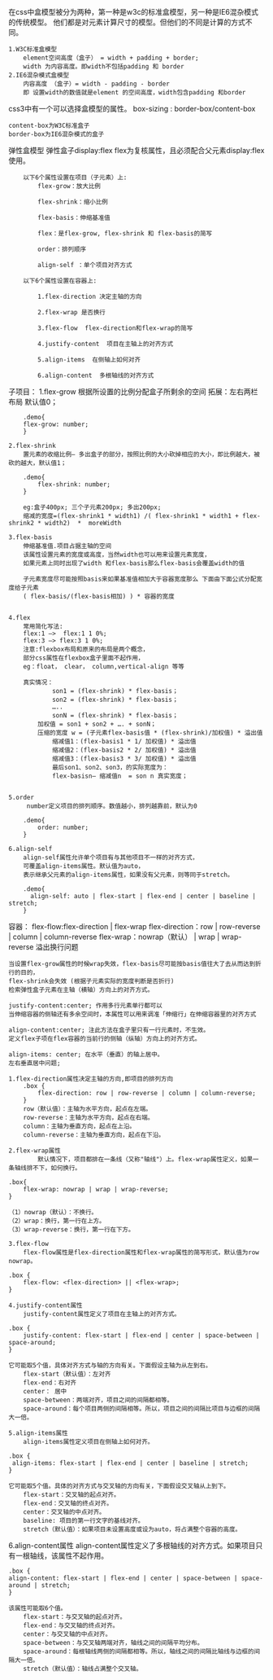 在css中盒模型被分为两种，第一种是w3c的标准盒模型，另一种是IE6混杂模式的传统模型。
他们都是对元素计算尺寸的模型。但他们的不同是计算的方式不同。

    1.W3C标准盒模型
        element空间高度（盒子） = width + padding + border;
        width 为内容高度。即width不包括padding 和 border
    2.IE6混杂模式盒模型
        内容高度 （盒子）= width - padding - border
        即 设置width的数值就是element 的空间高度，width包含padding 和border


css3中有一个可以选择盒模型的属性。
box-sizing : border-box/content-box

    content-box为W3C标准盒子
    border-box为IE6混杂模式的盒子


弹性盒模型
    弹性盒子display:flex
    flex为复核属性，且必须配合父元素display:flex使用。

        以下6个属性设置在项目（子元素）上:
            flex-grow：放大比例

            flex-shrink：缩小比例

            flex-basis：伸缩基准值

            flex：是flex-grow, flex-shrink 和 flex-basis的简写

            order：排列顺序

            align-self ：单个项目对齐方式

        以下6个属性设置在容器上:

            1.flex-direction 决定主轴的方向

            2.flex-wrap 是否换行

            3.flex-flow  flex-direction和flex-wrap的简写

            4.justify-content  项目在主轴上的对齐方式

            5.align-items  在侧轴上如何对齐

            6.align-content  多根轴线的对齐方式

子项目：
    1.flex-grow
        根据所设置的比例分配盒子所剩余的空间
        拓展：左右两栏布局 默认值0；

        .demo{
        flex-grow: number; 
        }

    2.flex-shrink
        置元素的收缩比例— 多出盒子的部分，按照比例的大小砍掉相应的大小，即比例越大，被砍的越大，默认值1；

        .demo{
            flex-shrink: number;
        }

        eg:盒子400px; 三个子元素200px; 多出200px; 
        缩减的宽度=(flex-shrink1 * width1) /( flex-shrink1 * width1 + flex-shrink2 * width2)  *  moreWidth

    3.flex-basis
        伸缩基准值.项目占据主轴的空间
        该属性设置元素的宽度或高度，当然width也可以用来设置元素宽度，
        如果元素上同时出现了width 和flex-basis那么flex-basis会覆盖width的值

        子元素宽度尽可能按照basis来如果基准值相加大于容器宽度那么 下面由下面公式分配宽度给子元素
        ( flex-basis/(flex-basis相加) ) * 容器的宽度


    4.flex
        常用简化写法:
        flex:1 —>  flex:1 1 0%;
        flex:3 —> flex:3 1 0%;
        注意:flexbox布局和原来的布局是两个概念，
        部分css属性在flexbox盒子里面不起作用，
        eg：float， clear， column,vertical-align 等等

        真实情况：
                son1 = (flex-shrink) * flex-basis；
                son2 = (flex-shrink) * flex-basis；
                …..
                sonN = (flex-shrink) * flex-basis；
            加权值 = son1 + son2 + …. + sonN；
            压缩的宽度 w = (子元素flex-basis值 * (flex-shrink)/加权值) * 溢出值
                缩减值1：(flex-basis1 * 1/ 加权值) * 溢出值
                缩减值2：(flex-basis2 * 2/ 加权值) * 溢出值
                缩减值3：(flex-basis3 * 3/ 加权值) * 溢出值
                最后son1、son2、son3，的实际宽度为：
                flex-basisn– 缩减值n  = son n 真实宽度；


    5.order
         number定义项目的排列顺序。数值越小，排列越靠前，默认为0

        .demo{
            order: number;
        }

    6.align-self
        align-self属性允许单个项目有与其他项目不一样的对齐方式，
        可覆盖align-items属性。默认值为auto，
        表示继承父元素的align-items属性，如果没有父元素，则等同于stretch。

        .demo{
          align-self: auto | flex-start | flex-end | center | baseline | stretch;
        }

容器：
    flex-flow:flex-direction | flex-wrap
    flex-direction：row | row-reverse | column | column-reverse
    flex-wrap：nowrap（默认） | wrap | wrap-reverse   溢出换行问题 

    当设置flex-grow属性的时候wrap失效，flex-basis尽可能按basis值往大了去从而达到折行的目的， 
    flex-shrink会失效 (根据子元素实际的宽度判断是否折行)
    检索弹性盒子元素在主轴（横轴）方向上的对齐方式。

    justify-content:center; 作用多行元素单行都可以
    当伸缩容器的侧轴还有多余空间时，本属性可以用来调准「伸缩行」在伸缩容器里的对齐方式

    align-content:center; 注此方法在盒子里只有一行元素时，不生效。
    定义flex子项在flex容器的当前行的侧轴（纵轴）方向上的对齐方式。

    align-items: center; 在水平（垂直）的轴上居中。
    左右垂直居中问题;

    1.flex-direction属性决定主轴的方向,即项目的排列方向
        .box {
            flex-direction: row | row-reverse | column | column-reverse;
        }
        row（默认值）：主轴为水平方向，起点在左端。
        row-reverse：主轴为水平方向，起点在右端。
        column：主轴为垂直方向，起点在上沿。
        column-reverse：主轴为垂直方向，起点在下沿。

    2.flex-wrap属性
            默认情况下，项目都排在一条线（又称"轴线"）上。flex-wrap属性定义，如果一条轴线排不下，如何换行。

    .box{
        flex-wrap: nowrap | wrap | wrap-reverse;
    }

    （1）nowrap（默认）：不换行。
    （2）wrap：换行，第一行在上方。
    （3）wrap-reverse：换行，第一行在下方。
    
    3.flex-flow
        flex-flow属性是flex-direction属性和flex-wrap属性的简写形式，默认值为row nowrap。

    .box {
        flex-flow: <flex-direction> || <flex-wrap>;
    }

    4.justify-content属性
        justify-content属性定义了项目在主轴上的对齐方式。

    .box {
        justify-content: flex-start | flex-end | center | space-between | space-around;
    }

    它可能取5个值，具体对齐方式与轴的方向有关。下面假设主轴为从左到右。
        flex-start（默认值）：左对齐
        flex-end：右对齐
        center： 居中
        space-between：两端对齐，项目之间的间隔都相等。
        space-around：每个项目两侧的间隔相等。所以，项目之间的间隔比项目与边框的间隔大一倍。

    5.align-items属性
        align-items属性定义项目在侧轴上如何对齐。

    .box {
     align-items: flex-start | flex-end | center | baseline | stretch;
    }

    它可能取5个值。具体的对齐方式与交叉轴的方向有关，下面假设交叉轴从上到下。
        flex-start：交叉轴的起点对齐。
        flex-end：交叉轴的终点对齐。
        center：交叉轴的中点对齐。
        baseline: 项目的第一行文字的基线对齐。
        stretch（默认值）：如果项目未设置高度或设为auto，将占满整个容器的高度。

   6.align-content属性
        align-content属性定义了多根轴线的对齐方式。如果项目只有一根轴线，该属性不起作用。

    .box {
    align-content: flex-start | flex-end | center | space-between | space-around | stretch;
    }

    该属性可能取6个值。
        flex-start：与交叉轴的起点对齐。
        flex-end：与交叉轴的终点对齐。
        center：与交叉轴的中点对齐。
        space-between：与交叉轴两端对齐，轴线之间的间隔平均分布。
        space-around：每根轴线两侧的间隔都相等。所以，轴线之间的间隔比轴线与边框的间隔大一倍。
        stretch（默认值）：轴线占满整个交叉轴。

                                                                                        

